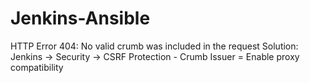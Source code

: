 # Jenkins-Ansible


HTTP Error 404: No valid crumb was included in the request
Solution: Jenkins -> Security -> CSRF Protection - Crumb Issuer = Enable proxy compatibility
